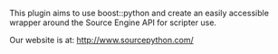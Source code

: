 This plugin aims to use boost::python and create an easily accessible wrapper around the Source Engine API for scripter use.

Our website is at: http://www.sourcepython.com/